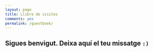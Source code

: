 ```yaml
---
layout: page
title: Llibre de visites
comments: yes
permalink: /guestbook/
---
```

## Sigues benvigut. Deixa aquí el teu missatge <code>:)</code>


